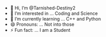 - 👋 Hi, I’m @Tarnished-Destiny2
- 👀 I’m interested in ... Coding and Science
- 🌱 I’m currently learning ... C++ and Python
- 😄 Pronouns: ... Not into those
- ⚡ Fun fact: ... I am a Student 

<!---
Tarnished-Destiny2/Tarnished-Destiny2 is a ✨ special ✨ repository because its `README.md` (this file) appears on your GitHub profile.
You can click the Preview link to take a look at your changes.
--->
